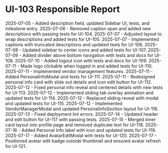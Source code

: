 # UI-103 Responsible Report

2025-07-05 - Added description field, updated Sidebar UI, tests, and milestone entry.
2025-07-06 - Removed caption span and added new descriptions with passing tests for UI-104.
2025-07-07 - Adjusted layout to wrap descriptions and added tests for UI-105.
2025-07-07 - Implemented captions with truncated descriptions and updated tests for UI-106.
2025-07-08 - Updated sidebar to center icons and added tests for UI-107.
2025-07-09 - Added divider above bottom navigation with tests and docs for UI-108.
2025-07-10 - Added logout icon with tests and docs for UI-109.
2025-07-11 - Made logo clickable when logged in and added tests for UI-110.
2025-07-11 - Implemented vendor management features.
2025-07-11 - Added PersonalInfoModal and tests for UI-111.
2025-07-11 - Redesigned personal info card with slide out details and icon edit button for UI-112.
2025-07-12 - Fixed personal info reveal and centered details with new tests for UI-113.
2025-07-12 - Implemented sliding tab overlay animation and updated tests for UI-114.
2025-07-12 - Replaced sliding reveal with modal and updated tests for UI-115.
2025-07-12 - Implemented VendorManagerModal and updated PersonalInfoSection layout for UI-116.
2025-07-13 - Fixed deployment lint errors.
2025-07-14 - Updated header and edit button for UI-117 with passing tests.
2025-07-15 - Merged inner card layout into profile page and removed duplicate text for UI-118.
2025-07-16 - Added Personal Info label with icon and updated tests for UI-119.
2025-07-17 - Added AvatarEditModal with tests for UI-120.
2025-07-17 - Positioned avatar edit badge outside thumbnail and ensured avatar refresh for UI-121.
